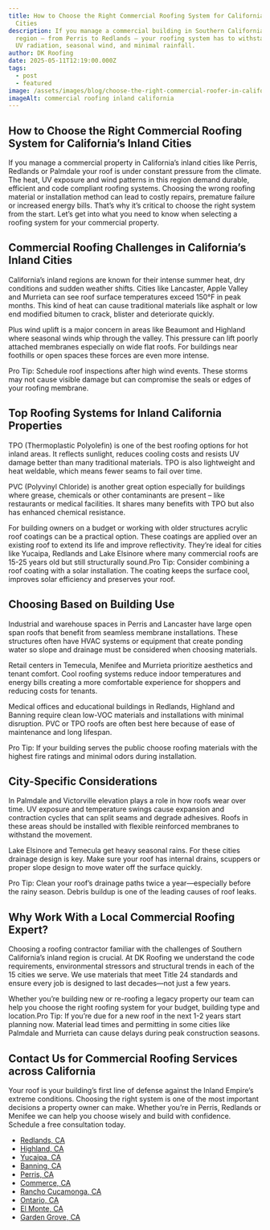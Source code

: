 ```yaml
---
title: How to Choose the Right Commercial Roofing System for California’s Inland
  Cities
description: If you manage a commercial building in Southern California’s inland
  region — from Perris to Redlands — your roofing system has to withstand heat,
  UV radiation, seasonal wind, and minimal rainfall.
author: DK Roofing
date: 2025-05-11T12:19:00.000Z
tags:
  - post
  - featured
image: /assets/images/blog/choose-the-right-commercial-roofer-in-california.png
imageAlt: commercial roofing inland california
---
```

## **How to Choose the Right Commercial Roofing System for California’s Inland Cities**

If you manage a commercial property in California’s inland cities like Perris, Redlands or Palmdale your roof is under constant pressure from the climate. The heat, UV exposure and wind patterns in this region demand durable, efficient and code compliant roofing systems. Choosing the wrong roofing material or installation method can lead to costly repairs, premature failure or increased energy bills. That’s why it’s critical to choose the right system from the start. Let’s get into what you need to know when selecting a roofing system for your commercial property.

## **Commercial Roofing Challenges in California’s Inland Cities**

California’s inland regions are known for their intense summer heat, dry conditions and sudden weather shifts. Cities like Lancaster, Apple Valley and Murrieta can see roof surface temperatures exceed 150°F in peak months. This kind of heat can cause traditional materials like asphalt or low end modified bitumen to crack, blister and deteriorate quickly.

Plus wind uplift is a major concern in areas like Beaumont and Highland where seasonal winds whip through the valley. This pressure can lift poorly attached membranes especially on wide flat roofs. For buildings near foothills or open spaces these forces are even more intense.

Pro Tip: Schedule roof inspections after high wind events. These storms may not cause visible damage but can compromise the seals or edges of your roofing membrane.

## **Top Roofing Systems for Inland California Properties**

TPO (Thermoplastic Polyolefin) is one of the best roofing options for hot inland areas. It reflects sunlight, reduces cooling costs and resists UV damage better than many traditional materials. TPO is also lightweight and heat weldable, which means fewer seams to fail over time.

PVC (Polyvinyl Chloride) is another great option especially for buildings where grease, chemicals or other contaminants are present – like restaurants or medical facilities. It shares many benefits with TPO but also has enhanced chemical resistance.

For building owners on a budget or working with older structures acrylic roof coatings can be a practical option. These coatings are applied over an existing roof to extend its life and improve reflectivity. They’re ideal for cities like Yucaipa, Redlands and Lake Elsinore where many commercial roofs are 15-25 years old but still structurally sound.Pro Tip: Consider combining a roof coating with a solar installation. The coating keeps the surface cool, improves solar efficiency and preserves your roof.

## **Choosing Based on Building Use**

Industrial and warehouse spaces in Perris and Lancaster have large open span roofs that benefit from seamless membrane installations. These structures often have HVAC systems or equipment that create ponding water so slope and drainage must be considered when choosing materials.

Retail centers in Temecula, Menifee and Murrieta prioritize aesthetics and tenant comfort. Cool roofing systems reduce indoor temperatures and energy bills creating a more comfortable experience for shoppers and reducing costs for tenants.

Medical offices and educational buildings in Redlands, Highland and Banning require clean low-VOC materials and installations with minimal disruption. PVC or TPO roofs are often best here because of ease of maintenance and long lifespan.

Pro Tip: If your building serves the public choose roofing materials with the highest fire ratings and minimal odors during installation.

## **City-Specific Considerations**

In Palmdale and Victorville elevation plays a role in how roofs wear over time. UV exposure and temperature swings cause expansion and contraction cycles that can split seams and degrade adhesives. Roofs in these areas should be installed with flexible reinforced membranes to withstand the movement.

Lake Elsinore and Temecula get heavy seasonal rains. For these cities drainage design is key. Make sure your roof has internal drains, scuppers or proper slope design to move water off the surface quickly.

Pro Tip: Clean your roof’s drainage paths twice a year—especially before the rainy season. Debris buildup is one of the leading causes of roof leaks.

## **Why Work With a Local Commercial Roofing Expert?**

Choosing a roofing contractor familiar with the challenges of Southern California’s inland region is crucial. At DK Roofing we understand the code requirements, environmental stressors and structural trends in each of the 15 cities we serve. We use materials that meet Title 24 standards and ensure every job is designed to last decades—not just a few years.

Whether you’re building new or re-roofing a legacy property our team can help you choose the right roofing system for your budget, building type and location.Pro Tip: If you’re due for a new roof in the next 1-2 years start planning now. Material lead times and permitting in some cities like Palmdale and Murrieta can cause delays during peak construction seasons.

## **Contact Us for Commercial Roofing Services across California**

Your roof is your building’s first line of defense against the Inland Empire’s extreme conditions. Choosing the right system is one of the most important decisions a property owner can make. Whether you’re in Perris, Redlands or Menifee we can help you choose wisely and build with confidence. Schedule a free consultation today.

* [Redlands, CA](/redlands-ca)
* [Highland, CA](/highland-ca)
* [Yucaipa, CA](/yucaipa-ca)
* [Banning, CA](/banning-ca)
* [Perris, CA](/perris-ca)
* [Commerce, CA](/commerce-ca)
* [Rancho Cucamonga, CA](/rancho-cucamonga-ca)
* [Ontario, CA](/ontario-ca)
* [El Monte, CA](/el-monte-ca)
* [Garden Grove, CA](/garden-grove-ca)
